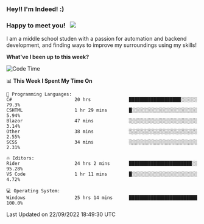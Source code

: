 ### Hey!! I'm Indeed! :) 

### Happy to meet you! &nbsp; ![](https://visitor-badge.glitch.me/badge?page_id=Indeedornot.Indeedornot)

I am a middle school studen with a passion for automation and backend development, and finding ways to improve my surroundings using my skills!

**What've I been up to this week?** 

<!--START_SECTION:waka-->
![Code Time](http://img.shields.io/badge/Code%20Time-391%20hrs%2053%20mins-blue)

📊 **This Week I Spent My Time On** 

```text
💬 Programming Languages: 
C#                       20 hrs              ███████████████████░░░░░░   79.3% 
CSHTML                   1 hr 29 mins        █░░░░░░░░░░░░░░░░░░░░░░░░   5.94% 
Blazor                   47 mins             ░░░░░░░░░░░░░░░░░░░░░░░░░   3.14% 
Other                    38 mins             ░░░░░░░░░░░░░░░░░░░░░░░░░   2.55% 
SCSS                     34 mins             ░░░░░░░░░░░░░░░░░░░░░░░░░   2.31%

🔥 Editors: 
Rider                    24 hrs 2 mins       ███████████████████████░░   95.28% 
VS Code                  1 hr 11 mins        █░░░░░░░░░░░░░░░░░░░░░░░░   4.72%

💻 Operating System: 
Windows                  25 hrs 14 mins      █████████████████████████   100.0%

```


 Last Updated on 22/09/2022 18:49:30 UTC
<!--END_SECTION:waka-->
